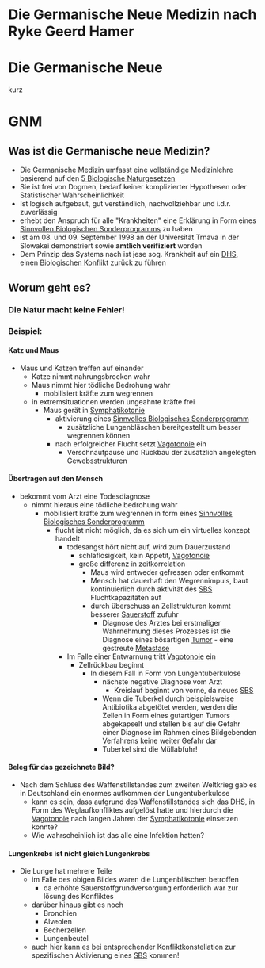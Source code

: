# Die Germanische Neue Medizin nach Ryke Geerd Hamer

# Die Germanische Neue
kurz
# GNM

## Was ist die Germanische neue Medizin?
- Die Germanische Medizin umfasst eine vollständige Medizinlehre basierend auf den [5 Biologische Naturgesetzen](5BN/__5_Biologische_Naturgesetze.md#5%20Biologische%20Naturgesetze)
- Sie ist frei von Dogmen, bedarf keiner komplizierter Hypothesen oder Statistischer Wahrscheinlichkeit
- Ist logisch aufgebaut, gut verständlich, nachvollziehbar und i.d.r. zuverlässig
- erhebt den Anspruch für alle "Krankheiten" eine Erklärung in Form eines [Sinnvollen Biologischen Sonderprogramms](SBS.md#Sinnvolles%20Biologisches%20Sonderprogramm) zu haben
- ist am 08. und 09. September 1998 an der Universität Trnava in der Slowakei demonstriert sowie **amtlich verifiziert** worden
- Dem Prinzip des Systems nach ist jese sog. Krankheit auf ein [DHS](DHS.md), einen [Biologischen Konflikt](DHS.md#Biologischer%20Konflikt) zurück zu führen


## Worum geht es?
### Die Natur macht keine Fehler!

### Beispiel:
#### Katz und Maus
- Maus und Katzen treffen auf einander
	- Katze nimmt nahrungsbrocken wahr
	- Maus nimmt hier tödliche Bedrohung wahr
		- mobilisiert kräfte zum wegrennen
	- in extremsituationen werden ungeahnte kräfte frei
		- Maus gerät in [Symphatikotonie](Symphatikotonie.md)
			- aktivierung eines [Sinnvolles Biologisches Sonderprogramm](SBS.md#Sinnvolles%20Biologisches%20Sonderprogramm)
				- zusätzliche Lungenbläschen bereitgestellt um besser wegrennen können
			- nach erfolgreicher Flucht setzt [Vagotonoie](Vagotonoie.md#Vagotonoie) ein
				- Verschnaufpause und Rückbau der zusätzlich angelegten Gewebsstrukturen
#### Übertragen auf den Mensch
- bekommt vom Arzt eine Todesdiagnose
	- nimmt hieraus eine tödliche bedrohung wahr
		- mobilisiert kräfte zum wegrennen in form eines [Sinnvolles Biologisches Sonderprogramm](SBS.md#Sinnvolles%20Biologisches%20Sonderprogramm)
			- flucht ist nicht möglich, da es sich um ein virtuelles konzept handelt
				- todesangst hört nicht auf, wird zum Dauerzustand
					- schlaflosigkeit, kein Appetit, [Vagotonoie](Vagotonoie.md)
					- große differenz in zeitkorrelation
						- Maus wird entweder gefressen oder entkommt
						- Mensch hat dauerhaft den Wegrennimpuls, baut kontinuierlich durch aktivität des [SBS](SBS.md#SBS) Fluchtkapazitäten auf
						- durch überschuss an Zellstrukturen kommt besserer [Sauerstoff](../../Stoffe/Datenbank_Elemente_Des_Periodensystems/Sauerstoff.md) zufuhr
							- Diagnose des Arztes bei erstmaliger Wahrnehmung dieses Prozesses ist die Diagnose eines bösartigen [Tumor](../../Menschlicher_Körper/Leiden/Tumor/Tumor.md) - eíne gestreute [Metastase](../../Menschlicher_Körper/Leiden/Tumor/Metastase.md)
				- Im Falle einer Entwarnung tritt [Vagotonoie](Vagotonoie.md) ein
					- Zellrückbau beginnt
						- In diesem Fall in Form von Lungentuberkulose
							- nächste negative Diagnose vom Arzt
								- Kreislauf beginnt von vorne, da neues [SBS](SBS.md)
							- Wenn die Tuberkel durch beispielsweise Antibiotika abgetötet werden, werden die Zellen in Form eines gutartigen Tumors abgekapselt und stellen bis auf die Gefahr einer Diagnose im Rahmen eines Bildgebenden Verfahrens keine weiter Gefahr dar
							- Tuberkel sind die Müllabfuhr!
#### Beleg für das gezeichnete Bild?
- Nach dem Schluss des Waffenstillstandes zum zweiten Weltkrieg gab es in Deutschland ein enormes aufkommen der Lungentuberkulose
	- kann es sein, dass aufgrund des Waffenstillstandes sich das [DHS](DHS.md#DHS), in Form des Weglaufkonfliktes aufgelöst hatte und hierdurch die [Vagotonoie](Vagotonoie.md#Vagotonoie) nach langen Jahren der [Symphatikotonie](Symphatikotonie.md) einsetzen konnte?
	- Wie wahrscheinlich ist das alle eine Infektion hatten?

#### Lungenkrebs ist nicht gleich Lungenkrebs
- Die Lunge hat mehrere Teile
	- im Falle des obigen Bildes waren die Lungenbläschen betroffen
		- da erhöhte Sauerstoffgrundversorgung erforderlich war zur lösung des Konfliktes
	- darüber hinaus gibt es noch
		- Bronchien
		- Alveolen
		- Becherzellen
		- Lungenbeutel
	- auch hier kann es bei entsprechender Konfliktkonstellation zur spezifischen Aktivierung eines [SBS](SBS.md#SBS) kommen!


